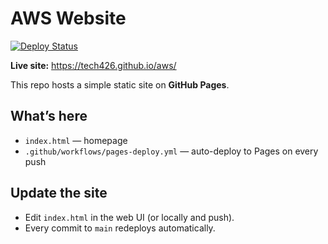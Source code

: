 # AWS Website

[![Deploy Status](https://github.com/tech426/aws/actions/workflows/pages-deploy.yml/badge.svg)](https://github.com/tech426/aws/actions/workflows/pages-deploy.yml)

**Live site:** https://tech426.github.io/aws/

This repo hosts a simple static site on **GitHub Pages**.

## What’s here
- `index.html` — homepage
- `.github/workflows/pages-deploy.yml` — auto-deploy to Pages on every push

## Update the site
- Edit `index.html` in the web UI (or locally and push).
- Every commit to `main` redeploys automatically.
